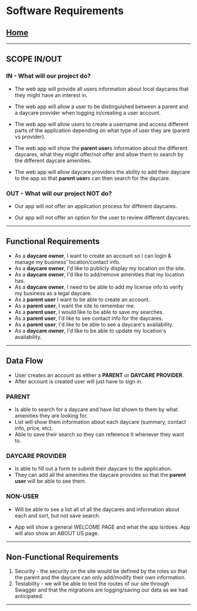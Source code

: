 # Software Requirements

## [Home](../README.md)

---

## SCOPE IN/OUT

### IN - What will our project do?

* The web app will provide all users information about local daycares that they might have an interest in.

* The web app will allow a user to be distinguished between a parent and a daycare provider when logging in/creating a user account.

* The web app will allow users to create a username and access different parts of the application depending on what type of user they are (parent vs provider).

* The web app will show the **parent user**s information about the different daycares, what they might offer/not offer and allow them to search by the different daycare amenities.

* The web app will allow daycare providers the ability to add their daycare to the app so that **parent user**s can then search for the daycare.

### OUT - What will our project NOT do?

* Our app will not offer an application process for different daycares.

* Our app will not offer an option for the user to review different daycares.

---

## Functional Requirements

* As a **daycare owner**, I want to create an account so I can login & manage my business' location/contact info.
* As a **daycare owner**, I'd like to publicly display my location on the site.
* As a **daycare owner**, I'd like to add/remove amenities that my location has.
* As a **daycare owner**, I need to be able to add my license info to verify my business as a legal daycare.
* As a **parent user** I want to be able to create an account.
* As a **parent user**, I want the site to remember me.
* As a **parent user**, I would like to be able to save my searches.
* As a **parent user**, I'd like to see contact info for the daycares.
* As a **parent user**, I'd like to be able to see a daycare's availability.
* As a **daycare owner**, I'd like to be able to update my location's availability.

---

## Data Flow

* User creates an account as either a **PARENT** or **DAYCARE PROVIDER**.
* After account is created user will just have to sign in.

### PARENT

* Is able to search for a daycare and have list shown to them by what amenities they are looking for.
* List will show them information about each daycare (summary, contact info, price, etc).
* Able to save their search so they can reference it whenever they want to.

### DAYCARE PROVIDER

* Is able to fill out a form to submit their daycare to the application.
* They can add all the amenities the daycare provides so that the **parent user** will be able to see them.

### NON-USER

* Will be able to see a list all of all the daycares and information about each and sort, but not save search.

* App will show a general WELCOME PAGE and what the app is/does. App will also show an ABOUT US page.

---

## Non-Functional Requirements

1) Security - the security on the site would be defined by the roles so that the parent and the daycare can only add/modify their own information.
2) Testability - we will be able to test the routes of our site through Swagger and that the migrations are logging/saving our data as we had anticipated.

---
